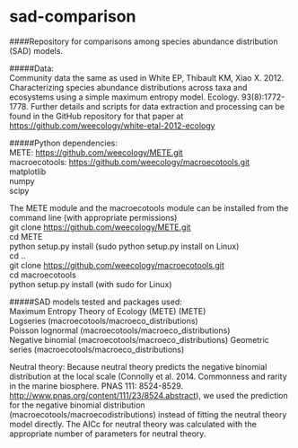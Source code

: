 sad-comparison
==============

####Repository for comparisons among species abundance distribution (SAD) models.

#####Data:   
Community data the same as used in White EP, Thibault KM, Xiao X.  2012.  Characterizing species abundance distributions across taxa and ecosystems using a simple maximum entropy model. Ecology. 93(8):1772-1778.  Further details and scripts for data extraction and processing can be found in the GitHub repository for that paper at https://github.com/weecology/white-etal-2012-ecology

#####Python dependencies:  
METE: https://github.com/weecology/METE.git  
macroecotools: https://github.com/weecology/macroecotools.git  
matplotlib  
numpy  
scipy 

The METE module and the macroecotools module can be installed from the command line (with appropriate permissions)  
git clone https://github.com/weecology/METE.git  
cd METE  
python setup.py install (sudo python setup.py install on Linux)  
cd ..  
git clone https://github.com/weecology/macroecotools.git  
cd macroecotools  
python setup.py install (with sudo for Linux)    


#####SAD models tested and packages used:  
Maximum Entropy Theory of Ecology (METE) (METE)  
Logseries (macroecotools/macroeco_distributions)  
Poisson lognormal (macroecotools/macroeco_distributions)  
Negative binomial (macroecotools/macroeco_distributions)
Geometric series (macroecotools/macroeco_distributions)  

    
Neutral theory: Because neutral theory predicts the negative binomial distribution at the local scale (Connolly et al. 2014. Commonness and rarity in the marine biosphere. PNAS 111: 8524-8529. http://www.pnas.org/content/111/23/8524.abstract), we used the prediction for the negative binomial distribution (macroecotools/macroecodistributions) instead of fitting the neutral theory model directly.  The AICc for neutral theory was calculated with the appropriate number of parameters for neutral theory.
